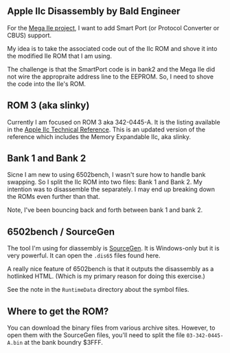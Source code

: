 ## Apple IIc Disassembly by Bald Engineer
For the [Mega IIe project](https://github.com/baldengineer/Mega-IIe/), I want to add Smart Port (or Protocol Converter or CBUS) support. 

My idea is to take the associated code out of the IIc ROM and shove it into the modified IIe ROM that I am using.

The challenge is that the SmartPort code is in bank2 and the Mega IIe did not wire the appropraite address line to the EEPROM. So, I need to shove the code into the IIe's ROM.

## ROM 3 (aka slinky)
Currently I am focused on ROM 3 aka 342-0445-A. It is the listing available in the [Apple IIc Technical Reference](https://archive.org/details/Apple_IIc_Technical_Reference_Manual). This is an updated version of the reference which includes the Memory Expandable IIc, aka slinky.

## Bank 1 and Bank 2
Sicne I am new to using 6502bench, I wasn't sure how to handle bank swapping. So I split the IIc ROM into two files: Bank 1 and Bank 2. My intention was to disassemble the separately. I may end up breaking down the ROMs even further than that.

Note, I've been bouncing back and forth between bank 1 and bank 2.

## 6502bench / SourceGen
The tool I'm using for diassembly is [SourceGen](https://6502bench.com/). It is Windows-only but it is very powerful. It can open the `.dis65` files found here.

A really nice feature of 6502bench is that it outputs the disassembly as a hotlinked HTML. (Which is my primary reason for doing this exercise.) 

See the note in the `RuntimeData` directory about the symbol files.

## Where to get the ROM?
You can download the binary files from various archive sites. However, to open them with the SourceGen files, you'll need to split the file `03-342-0445-A.bin` at the bank boundry $3FFF.